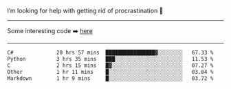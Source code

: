 I’m looking for help with getting rid of procrastination 🤔

-----

Some interesting code :arrow_right: [here](https://github.com/zhen8838/playground)

-----

<!--START_SECTION:waka-->

```txt
C#              20 hrs 57 mins  ████████████████▓░░░░░░░░   67.33 %
Python          3 hrs 35 mins   ███░░░░░░░░░░░░░░░░░░░░░░   11.53 %
C               2 hrs 15 mins   █▓░░░░░░░░░░░░░░░░░░░░░░░   07.27 %
Other           1 hr 11 mins    █░░░░░░░░░░░░░░░░░░░░░░░░   03.84 %
Markdown        1 hr 9 mins     █░░░░░░░░░░░░░░░░░░░░░░░░   03.72 %
```

<!--END_SECTION:waka-->

<!--
**zhen8838/zhen8838** is a ✨ _special_ ✨ repository because its `README.md` (this file) appears on your GitHub profile.

Here are some ideas to get you started:

- 🔭 I’m currently working on ...
- 🌱 I’m currently learning ...
- 👯 I’m looking to collaborate on ...
 ...
- 💬 Ask me about ...
- 📫 How to reach me: ...
- 😄 Pronouns: ...
- ⚡ Fun fact: ...
-->
